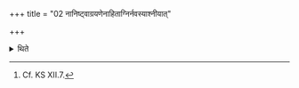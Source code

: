 +++
title = "02 नानिष्ट्वाग्रयणेनाहिताग्निर्नवस्याश्नीयात्"

+++

<details><summary>थिते</summary>

2. A sacrificer who has established fires should not eat the new agricultural product without having performed the Āgrayaṇa-offering.[^1]  

[^1]: Cf. KS XII.7.
</details>
